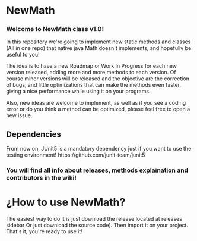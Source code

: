 # NewMath
<h3>Welcome to NewMath class v1.0!</h3>
<p>In this repository we're going to implement new static methods and classes (All in one repo) that native java Math doesn't implements, and hopefully be useful to you!
<p>The idea is to have a new Roadmap or Work In Progress for each new version released, adding more and more methods to each version.
Of course minor versions will be released and the objective are the correction of bugs, and little optimizations that can make the methods even faster, giving a nice performance while using it on your programs.<br/>
<p>Also, new ideas are welcome to implement, as well as if you see a coding error or do you think a method can be optimized, please feel free to open a new issue.
  
  <h2>Dependencies</h2>
  From now on, JUnit5 is a mandatory dependency just if you want to use the testing environment! https://github.com/junit-team/junit5
  
  <h3>You will find all info about releases, methods explaination and contributors in the wiki!</h3>
  <h1>¿How to use NewMath?</h1>
  
  The easiest way to do it is just download the release located at releases sidebar Or just download the source code). Then import it on your project. That's it, you're ready to use it!
  
